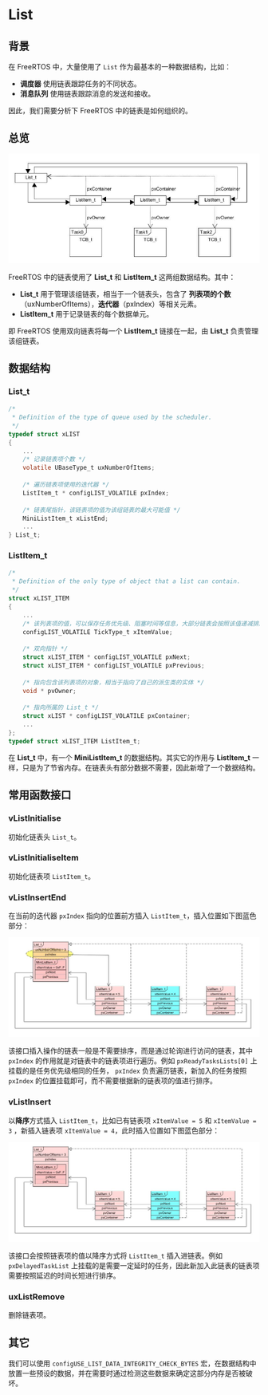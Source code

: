 # List

## 背景

在 FreeRTOS 中，大量使用了 `List` 作为最基本的一种数据结构，比如：

 - **调度器** 使用链表跟踪任务的不同状态。
 - **消息队列** 使用链表跟踪消息的发送和接收。

因此，我们需要分析下 FreeRTOS 中的链表是如何组织的。

## 总览

![overview][1]

FreeRTOS 中的链表使用了 **List_t** 和 **ListItem_t** 这两组数据结构。其中：

 - **List_t** 用于管理该组链表，相当于一个链表头，包含了 **列表项的个数**（uxNumberOfItems），**迭代器**（pxIndex）等相关元素。
 - **ListItem_t** 用于记录链表的每个数据单元。

即 FreeRTOS 使用双向链表将每一个 **ListItem_t** 链接在一起，由 **List_t** 负责管理该组链表。

## 数据结构

### List_t

``` C
/*
 * Definition of the type of queue used by the scheduler.
 */
typedef struct xLIST
{
	...
	/* 记录链表项个数 */
	volatile UBaseType_t uxNumberOfItems;

	/* 遍历链表项使用的迭代器 */
	ListItem_t * configLIST_VOLATILE pxIndex;

	/* 链表尾指针，该链表项的值为该组链表的最大可能值 */
	MiniListItem_t xListEnd;
	...
} List_t;
```

### ListItem_t

``` C
/*
 * Definition of the only type of object that a list can contain.
 */
struct xLIST_ITEM
{
	...
	/* 该列表项的值，可以保存任务优先级、阻塞时间等信息，大部分链表会按照该值递减排序 */
	configLIST_VOLATILE TickType_t xItemValue;

	/* 双向指针 */
	struct xLIST_ITEM * configLIST_VOLATILE pxNext;
	struct xLIST_ITEM * configLIST_VOLATILE pxPrevious;

	/* 指向包含该列表项的对象，相当于指向了自己的派生类的实体 */
	void * pvOwner;

	/* 指向所属的 List_t */
	struct xLIST * configLIST_VOLATILE pxContainer;
	...
};
typedef struct xLIST_ITEM ListItem_t;
```

在 **List_t** 中，有一个 **MiniListItem_t** 的数据结构。其实它的作用与 **ListItem_t** 一样，只是为了节省内存。在链表头有部分数据不需要，因此新增了一个数据结构。

## 常用函数接口

### vListInitialise

初始化链表头 `List_t`。

### vListInitialiseItem

初始化链表项 `ListItem_t`。

### vListInsertEnd

在当前的迭代器 `pxIndex` 指向的位置前方插入 `ListItem_t`，插入位置如下图蓝色部分：

![vListInsertEnd][2]

该接口插入操作的链表一般是不需要排序，而是通过轮询进行访问的链表，其中 `pxIndex` 的作用就是对链表中的链表项进行遍历。例如 `pxReadyTasksLists[0]` 上挂载的是任务优先级相同的任务， `pxIndex` 负责遍历链表，新加入的任务按照 `pxIndex` 的位置挂载即可，而不需要根据新的链表项的值进行排序。

### vListInsert

以**降序**方式插入 `ListItem_t`，比如已有链表项 `xItemValue = 5` 和 `xItemValue = 3` ，新插入链表项 `xItemValue = 4`，此时插入位置如下图蓝色部分：

![vListInsert][3]

该接口会按照链表项的值以降序方式将 `ListItem_t` 插入进链表。例如 `pxDelayedTaskList` 上挂载的是需要一定延时的任务，因此新加入此链表的链表项需要按照延迟的时间长短进行排序。

### uxListRemove

删除链表项。

## 其它

我们可以使用 `configUSE_LIST_DATA_INTEGRITY_CHECK_BYTES` 宏，在数据结构中放置一些预设的数据，并在需要时通过检测这些数据来确定这部分内存是否被破坏。

  [1]: ./images/overview.jpg
  [2]: ./images/vListInsertEnd.jpg
  [3]: ./images/vListInsert.jpg
